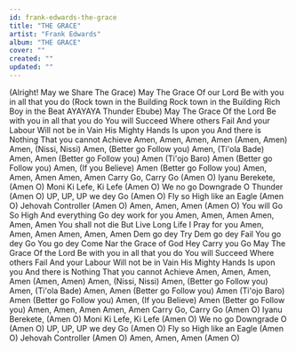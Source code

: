 ```yaml
---
id: frank-edwards-the-grace
title: "THE GRACE"
artist: "Frank Edwards"
album: "THE GRACE"
cover: ""
created: ""
updated: ""
---
```


(Alright!
May we Share The Grace)
May The Grace
Of our Lord
Be with you in all that you do
(Rock town in the Building
Rock town in the Building
Rich Boy in the Beat
AYAYAYA Thunder
Ebube)
May The Grace
Of the Lord
Be with you in all that you do
You will Succeed
Where others Fail
And your Labour
Will not be in Vain
His Mighty Hands
Is upon you
And there is Nothing
That you cannot Achieve
Amen, Amen, Amen, Amen
(Amen, Amen) Amen,
(Nissi, Nissi) Amen,
(Better go Follow you)
Amen,
(Ti'ola Bade) Amen, Amen
(Better go Follow you)
Amen
(Ti'ojo Baro) Amen
(Better go Follow you)
Amen,
(If you Believe) Amen
(Better go Follow you)
Amen, Amen, Amen
Amen, Amen
Carry Go, Carry Go
(Amen O)
Iyanu Berekete, (Amen O)
Moni Ki Lefe, Ki Lefe
(Amen O)
We no go Downgrade O
Thunder (Amen O)
UP, UP, UP we dey Go
(Amen O)
Fly so High like an Eagle
(Amen O)
Jehovah Controller (Amen O)
Amen, Amen, Amen (Amen O)
You will Go So High
And everything
Go dey work for you
Amen, Amen, Amen
Amen, Amen, Amen
You shall not die
But Live Long Life
I Pray for you
Amen, Amen, Amen
Amen, Amen, Amen
Dem go dey Try
Dem go dey Fail
You go dey Go
You go dey Come
Nar the Grace of God
Hey Carry you Go
May The Grace
Of the Lord
Be with you in all that you do
You will Succeed
Where others Fail
And your Labour
Will not be in Vain
His Mighty Hands
Is upon you
And there is Nothing
That you cannot Achieve
Amen, Amen, Amen, Amen
(Amen, Amen) Amen,
(Nissi, Nissi) Amen,
(Better go Follow you)
Amen,
(Ti'ola Bade) Amen, Amen
(Better go Follow you)
Amen
(Ti'ojo Baro) Amen
(Better go Follow you)
Amen,
(If you Believe) Amen
(Better go Follow you)
Amen, Amen, Amen
Amen, Amen
Carry Go, Carry Go
(Amen O)
Iyanu Berekete, (Amen O)
Moni Ki Lefe, Ki Lefe
(Amen O)
We no go Downgrade O (Amen O)
UP, UP, UP we dey Go
(Amen O)
Fly so High like an Eagle
(Amen O)
Jehovah Controller (Amen O)
Amen, Amen, Amen (Amen O)